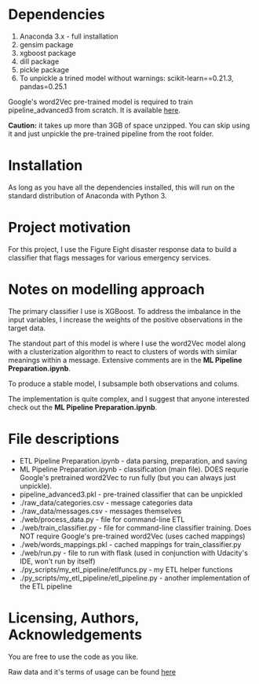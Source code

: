 # Dependencies
1. Anaconda 3.x - full installation
2. gensim package
3. xgboost package
4. dill package
5. pickle package
6. To unpickle a trined model without warnings: scikit-learn==0.21.3, pandas=0.25.1

Google's word2Vec pre-trained model is required to train pipeline_advanced3 from scratch.
It is available [here](https://drive.google.com/file/d/0B7XkCwpI5KDYNlNUTTlSS21pQmM/edit?usp=sharing).

**Caution:** it takes up more than 3GB of space unzipped. You can skip using it and 
just unpickle the pre-trained pipeline from the root folder.
# Installation
As long as you have all the dependencies installed, this will run on the standard 
distribution of Anaconda with Python 3.
# Project motivation
For this project, I use the Figure Eight disaster response data to build a classifier
that flags messages for various emergency services.
# Notes on modelling approach
The primary classifier I use is XGBoost. To address the imbalance in the input variables, 
I increase the weights of the positive observations in the target data.

The standout part of this model is where I use the word2Vec model along with a clusterization
algorithm to react to clusters of words with similar meanings within a message. Extensive
comments are in the __ML Pipeline Preparation.ipynb__.

To produce a stable model, I subsample both observations and colums.

The implementation is quite complex, and I suggest that anyone interested check out 
the __ML Pipeline Preparation.ipynb__.
# File descriptions
* ETL Pipeline Preparation.ipynb - data parsing, preparation, and saving
* ML Pipeline Preparation.ipynb - classification (main file). DOES requrie Google's
                                pretrained word2Vec to run fully (but you can always
                                just unpickle).
* pipeline_advanced3.pkl - pre-trained classifier that can be unpickled
* ./raw_data/categories.csv - message categories data
* ./raw_data/messages.csv - messages themselves
* ./web/process_data.py - file for command-line ETL
* ./web/train_classifier.py - file for command-line classifier training. Does NOT
require Google's pre-trained word2Vec (uses cached mappings)
* ./web/words_mappings.pkl - cached mappings for train_classifier.py
* ./web/run.py - file to run with flask (used in conjunction with Udacity's IDE,
won't run by itself)
* ./py_scripts/my_etl_pipeline/etlfuncs.py - my ETL helper functions
* ./py_scripts/my_etl_pipeline/etl_pipeline.py - another implementation of the
ETL pipeline

# Licensing, Authors, Acknowledgements
You are free to use the code as you like. 

Raw data and it's terms of usage can be found [here](https://www.figure-eight.com/dataset/combined-disaster-response-data/)
